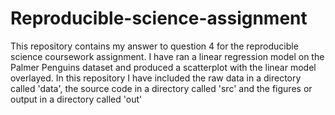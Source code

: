 # Reproducible-science-assignment
This repository contains my answer to question 4 for the reproducible science coursework assignment. 
I have ran a linear regression model on the Palmer Penguins dataset and produced a scatterplot with the linear model overlayed.
In this repository I have included the raw data in a directory called 'data', the source code in a directory called 'src' and the figures or output in a directory called 'out'
